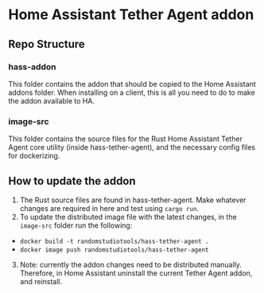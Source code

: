 # Home Assistant Tether Agent addon

## Repo Structure
### hass-addon
This folder contains the addon that should be copied to the Home Assistant addons folder. When installing on a client, this is all you need to do to make the addon available to HA.

### image-src
This folder contains the source files for the Rust Home Assistant Tether Agent core utility (inside hass-tether-agent), and the necessary config files for dockerizing.


## How to update the addon
1. The Rust source files are found in hass-tether-agent. Make whatever changes are required in here and test using `cargo run`.
2. To update the distributed image file with the latest changes, in the `image-src` folder run the following:
* `docker build -t randomstudiotools/hass-tether-agent .`
* `docker image push randomstudiotools/hass-tether-agent`
3. Note: currently the addon changes need to be distributed manually. Therefore, in Home Assistant uninstall the current Tether Agent addon, and reinstall.